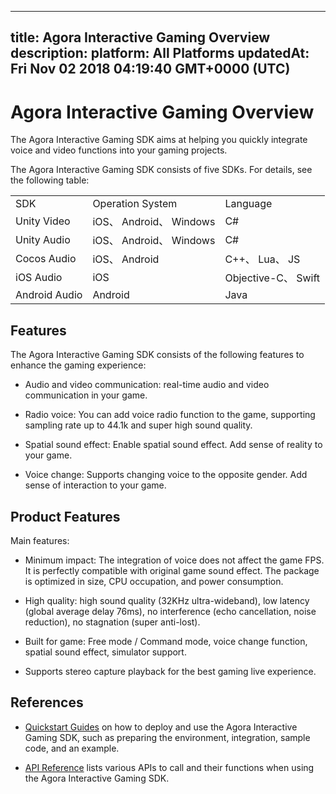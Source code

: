 
---
title: Agora Interactive Gaming Overview
description: 
platform: All Platforms
updatedAt: Fri Nov 02 2018 04:19:40 GMT+0000 (UTC)
---
# Agora Interactive Gaming Overview
The Agora Interactive Gaming SDK aims at helping you quickly integrate voice and video functions into your gaming projects.

The Agora Interactive Gaming SDK consists of five SDKs. For details, see the following table:

<table>
<colgroup>
<col/>
<col/>
<col/>
</colgroup>
<tbody>
<tr><td>SDK</td>
<td>Operation System</td>
<td>Language</td>
</tr>
<tr><td>Unity Video</td>
<td>iOS、 Android、 Windows</td>
<td>C#</td>
</tr>
<tr><td>Unity Audio</td>
<td>iOS、 Android、 Windows</td>
<td>C#</td>
</tr>
<tr><td>Cocos Audio</td>
<td>iOS、 Android</td>
<td>C++、 Lua、 JS</td>
</tr>
<tr><td>iOS Audio</td>
<td>iOS</td>
<td>Objective-C、 Swift</td>
</tr>
<tr><td>Android Audio</td>
<td>Android</td>
<td>Java</td>
</tr>
</tbody>
</table>



## Features

The Agora Interactive Gaming SDK consists of the following features to enhance the gaming experience:

-   Audio and video communication: real-time audio and video communication in your game.

-   Radio voice: You can add voice radio function to the game, supporting sampling rate up to 44.1k and super high sound quality.

-   Spatial sound effect: Enable spatial sound effect. Add sense of reality to your game.

-   Voice change: Supports changing voice to the opposite gender. Add sense of interaction to your game.


## Product Features

Main features:

-   Minimum impact: The integration of voice does not affect the game FPS. It is perfectly compatible with original game sound effect. The package is optimized in size, CPU occupation, and power consumption.

-   High quality: high sound quality \(32KHz ultra-wideband\), low latency \(global average delay 76ms\), no interference \(echo cancellation, noise reduction\), no stagnation \(super anti-lost\).

-   Built for game: Free mode / Command mode, voice change function, spatial sound effect, simulator support.

-   Supports stereo capture playback for the best gaming live experience.


## References

-   [Quickstart Guides](../../en/Quickstart%20Guide/game_cocos_android.md) on how to deploy and use the Agora Interactive Gaming SDK, such as preparing the environment, integration, sample code, and an example.

-   [API Reference](../../en/API%20Reference/game_android.md) lists various APIs to call and their functions when using the Agora Interactive Gaming SDK.



